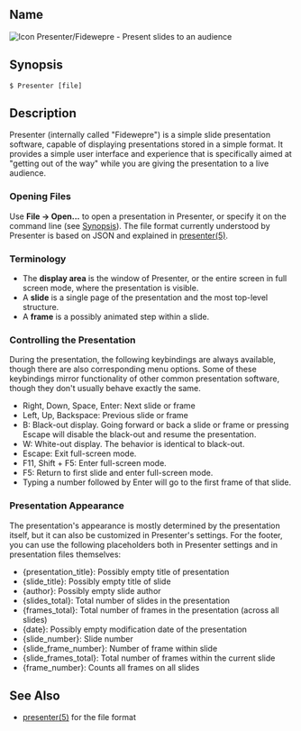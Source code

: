 ## Name

![Icon](/res/icons/16x16/app-display-settings.png) Presenter/Fidewepre - Present slides to an audience

## Synopsis

```**sh
$ Presenter [file]
```

## Description

Presenter (internally called "Fidewepre") is a simple slide presentation software, capable of displaying presentations stored in a simple format. It provides a simple user interface and experience that is specifically aimed at "getting out of the way" while you are giving the presentation to a live audience.

### Opening Files

Use **File -> Open...** to open a presentation in Presenter, or specify it on the command line (see [Synopsis](#synopsis)). The file format currently understood by Presenter is based on JSON and explained in [presenter(5)](help://man/5/presenter).

### Terminology

-   The **display area** is the window of Presenter, or the entire screen in full screen mode, where the presentation is visible.
-   A **slide** is a single page of the presentation and the most top-level structure.
-   A **frame** is a possibly animated step within a slide.

### Controlling the Presentation

During the presentation, the following keybindings are always available, though there are also corresponding menu options. Some of these keybindings mirror functionality of other common presentation software, though they don't usually behave exactly the same.

-   Right, Down, Space, Enter: Next slide or frame
-   Left, Up, Backspace: Previous slide or frame
-   B: Black-out display. Going forward or back a slide or frame or pressing Escape will disable the black-out and resume the presentation.
-   W: White-out display. The behavior is identical to black-out.
-   Escape: Exit full-screen mode.
-   F11, Shift + F5: Enter full-screen mode.
-   F5: Return to first slide and enter full-screen mode.
-   Typing a number followed by Enter will go to the first frame of that slide.

### Presentation Appearance

The presentation's appearance is mostly determined by the presentation itself, but it can also be customized in Presenter's settings. For the footer, you can use the following placeholders both in Presenter settings and in presentation files themselves:

-   {presentation_title}: Possibly empty title of presentation
-   {slide_title}: Possibly empty title of slide
-   {author}: Possibly empty slide author
-   {slides_total}: Total number of slides in the presentation
-   {frames_total}: Total number of frames in the presentation (across all slides)
-   {date}: Possibly empty modification date of the presentation
-   {slide_number}: Slide number
-   {slide_frame_number}: Number of frame within slide
-   {slide_frames_total}: Total number of frames within the current slide
-   {frame_number}: Counts all frames on all slides

## See Also

-   [presenter(5)](help://man/5/presenter) for the file format
